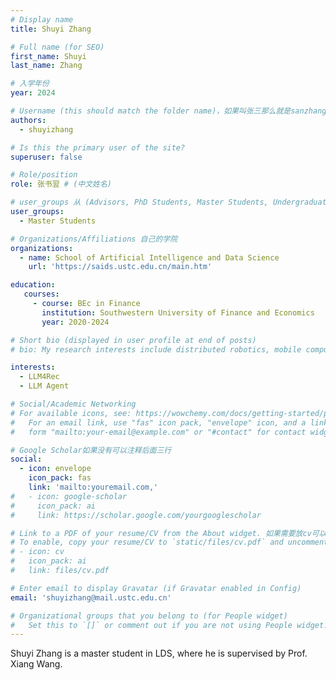 ```yaml
---
# Display name
title: Shuyi Zhang

# Full name (for SEO)
first_name: Shuyi
last_name: Zhang

# 入学年份
year: 2024

# Username (this should match the folder name)，如果叫张三那么就是sanzhang
authors:
  - shuyizhang

# Is this the primary user of the site? 
superuser: false

# Role/position 
role: 张书翌 # (中文姓名)

# user_groups 从 (Advisors, PhD Students, Master Students, Undergraduate) 从这四个里面选
user_groups:
  - Master Students

# Organizations/Affiliations 自己的学院
organizations:
  - name: School of Artificial Intelligence and Data Science
    url: 'https://saids.ustc.edu.cn/main.htm'

education:
   courses:
     - course: BEc in Finance
       institution: Southwestern University of Finance and Economics
       year: 2020-2024

# Short bio (displayed in user profile at end of posts)
# bio: My research interests include distributed robotics, mobile computing and programmable matter.

interests:
  - LLM4Rec
  - LLM Agent

# Social/Academic Networking
# For available icons, see: https://wowchemy.com/docs/getting-started/page-builder/#icons
#   For an email link, use "fas" icon pack, "envelope" icon, and a link in the
#   form "mailto:your-email@example.com" or "#contact" for contact widget.

# Google Scholar如果没有可以注释后面三行
social:
  - icon: envelope
    icon_pack: fas
    link: 'mailto:youremail.com,'
#   - icon: google-scholar
#     icon_pack: ai
#     link: https://scholar.google.com/yourgooglescholar

# Link to a PDF of your resume/CV from the About widget. 如果需要放cv可以发给我
# To enable, copy your resume/CV to `static/files/cv.pdf` and uncomment the lines below.
# - icon: cv
#   icon_pack: ai
#   link: files/cv.pdf

# Enter email to display Gravatar (if Gravatar enabled in Config)
email: 'shuyizhang@mail.ustc.edu.cn'

# Organizational groups that you belong to (for People widget)
#   Set this to `[]` or comment out if you are not using People widget.
---
```


Shuyi Zhang is a master student in LDS, where he is supervised by Prof. Xiang Wang.
